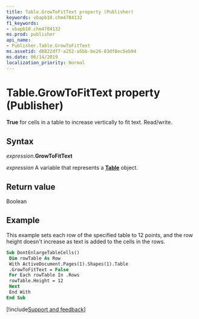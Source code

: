 ```yaml
---
title: Table.GrowToFitText property (Publisher)
keywords: vbapb10.chm4784132
f1_keywords:
- vbapb10.chm4784132
ms.prod: publisher
api_name:
- Publisher.Table.GrowToFitText
ms.assetid: d8822df7-a252-a5bb-be26-83df8ec5eb94
ms.date: 06/14/2019
localization_priority: Normal
---
```



# Table.GrowToFitText property (Publisher)

**True** for cells in a table to increase vertically to fit text. Read/write.


## Syntax

_expression_.**GrowToFitText**

_expression_ A variable that represents a **[Table](Publisher.Table.md)** object.


## Return value

Boolean


## Example

This example sets each row of the specified table to 12 points, and the row height doesn't increase as text is added to the cells in the rows.

```vb
Sub DontEnlargeTableCells() 
 Dim rowTable As Row 
 With ActiveDocument.Pages(1).Shapes(1).Table 
 .GrowToFitText = False 
 For Each rowTable In .Rows 
 rowTable.Height = 12 
 Next 
 End With 
End Sub
```

[!include[Support and feedback](~/includes/feedback-boilerplate.md)]